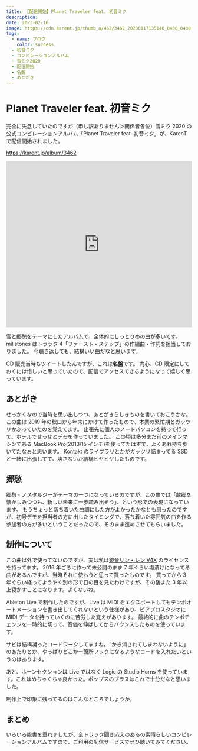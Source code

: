 ```yaml
---
title: 【配信開始】Planet Traveler feat. 初音ミク
description:
date: 2023-02-16
image: https://cdn.karent.jp/thumb_a/462/3462_20230117135140_0400_0400.jpg
tags:
  - name: ブログ
    color: success
  - 初音ミク
  - コンピレーションアルバム
  - 雪ミク2020
  - 配信開始
  - 名盤
  - あとがき
---
```


# Planet Traveler feat. 初音ミク

完全に失念していたのですが（申し訳ありません＞関係者各位）雪ミク 2020 の公式コンピレーションアルバム「Planet Traveler feat. 初音ミク」が、KarenT で配信開始されました。

https://karent.jp/album/3462

<iframe allow="autoplay *; encrypted-media *; fullscreen *; clipboard-write" frameborder="0" height="450" style="width:100%;max-width:660px;overflow:hidden;background:transparent;" sandbox="allow-forms allow-popups allow-same-origin allow-scripts allow-storage-access-by-user-activation allow-top-navigation-by-user-activation" src="https://embed.music.apple.com/jp/album/planet-traveler-feat-hatsune-miku/1666229291"></iframe>

雪と郷愁をテーマにしたアルバムで、全体的にしっとりめの曲が多いです。
millstones はトラック 4「ファースト・ステップ」の作編曲・作詞を担当しておりました。
今聴き返しても、結構いい曲だなと思います。

CD 販売当時もツイートしたんですが、これは**名盤**です。
内心、CD 限定にしておくには惜しいと思っていたので、配信でアクセスできるようになって嬉しく思っています。

## あとがき

せっかくなので当時を思い出しつつ、あとがきらしきものを書いておこうかな。
この曲は 2019 年の秋口から年末にかけて作ったもので、本業の繁忙期とガッツリかぶっていたのを覚えてます。
出張先に個人のノートパソコンを持って行って、ホテルでせっせとデモを作っていました。
この頃は多分まだ前のメインマシンである MacBook Pro(2013/15 インチ)を使ってたはずで、よくあれ持ち歩いてたなぁと思います。
Kontakt のライブラリとかがガッツリ詰まってる SSD と一緒に出張してて、壊さないか結構ヒヤヒヤしたものです。

## 郷愁

郷愁・ノスタルジーがテーマの一つになっているのですが、この曲では「故郷を懐かしみつつも、新しい未来に一歩踏み出そう」、という形での表現になっています。
もうちょっと落ち着いた曲調にした方がよかったかなとも思ったのですが、初号デモを担当者の方に出したタイミングで、落ち着いた雰囲気の曲を作る参加者の方が多いということだったので、そのまま進めさせてもらいました。

## 制作について

この曲以外で使ってないのですが、実は私は[鏡音リン・レン V4X](https://ec.crypton.co.jp/pages/prod/virtualsinger/rinlenv4x) のライセンスを持ってます。
2016 年ごろに作って未公開のまま 7 年ぐらい塩漬けになってる曲があるんですが、当時それに使おうと思って買ったものです。
買ってから 3 年ぐらい経ってようやく別の形で日の目を見たわけですが、その後また 3 年以上寝かすことになります。よくないね。

Ableton Live で制作したのですが、Live は MIDI をエクスポートしてもテンポオートメーションを書き出してくれないという仕様があり、ピアプロスタジオに MIDI データを持っていくのに苦労した覚えがあります。
最終的に曲のテンポチェンジを一時的に切って、音価を伸ばしてからバウンスしたものを使っています。

サビは結構凝ったコードワークしてますね。「かき消されてしまわないように」のあたりとか、やっぱりどこか一箇所フックになるようなコードを入れたいというのはあります。

あと、ホーンセクションは Live ではなく Logic の Studio Horns を使っています。これはめちゃくちゃ良かった。ポップスのブラスはこれで十分だなと思いました。

制作上で印象に残ってるのはこんなところでしょうか。

## まとめ

いろいろ能書を垂れましたが、全トラック聞き応えのあるの素晴らしいコンピレーションアルバムですので、ご利用の配信サービスでぜひ聴いてみてください。

